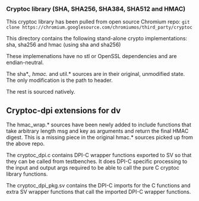 ### Cryptoc library (SHA, SHA256, SHA384, SHA512 and HMAC)
This cryptoc library has been pulled from open source Chromium repo:
```git clone https://chromium.googlesource.com/chromiumos/third_party/cryptoc```

This directory contains the following stand-alone crypto implementations:
sha, sha256 and hmac (using sha and sha256)

These implemenations have no stl or OpenSSL dependencies and are
endian-neutral.

The sha*.*,  hmac.* and util.* sources are in their original, unmodified state.
The only modification is the path to header.

The rest is sourced natively.

## Cryptoc-dpi extensions for dv
The hmac_wrap.* sources have been newly added to include functions that take
arbitrary length msg and key as arguments and return the final HMAC digest. This
is a missing piece in the original hmac.* sources picked up from the above repo.

The cryptoc_dpi.c contains DPI-C wrapper functions exported to SV so that they
can be called from testbenches. It does DPI-C specific processing to the input
and output args required to be able to call the pure C cryptoc library
functions.

The cryptoc_dpi_pkg.sv contains the DPI-C imports for the C functions and extra
SV wrapper functions that call the imported DPI-C wrapper functions.
